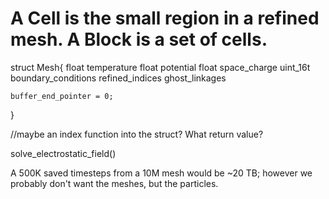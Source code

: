 # A Cell is the small region in a refined mesh. A Block is a set of cells.

struct Mesh{
	float temperature
	float potential
	float space_charge
	uint_16t boundary_conditions
	refined_indices
	ghost_linkages

	buffer_end_pointer = 0;
}

//maybe an index function into the struct? What return value?

solve_electrostatic_field()


A 500K saved timesteps from a 10M mesh would be ~20 TB; however we probably don't want the meshes, but the particles.
